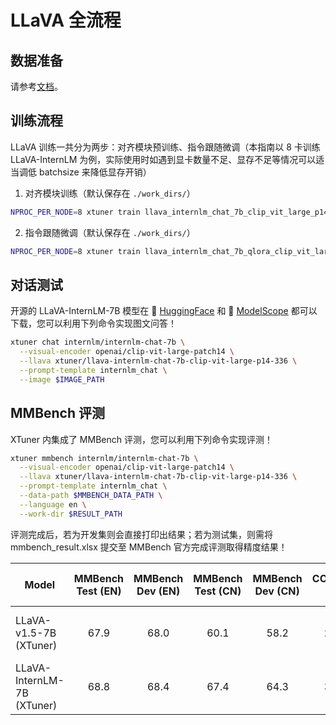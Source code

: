 # LLaVA 全流程

## 数据准备

请参考[文档](../../../../docs/zh_cn/user_guides/dataset_prepare.md#llava-dataset)。

## 训练流程

LLaVA 训练一共分为两步：对齐模块预训练、指令跟随微调（本指南以 8 卡训练 LLaVA-InternLM 为例，实际使用时如遇到显卡数量不足、显存不足等情况可以适当调低 batchsize 来降低显存开销）

1. 对齐模块训练（默认保存在 `./work_dirs/`）

```bash
NPROC_PER_NODE=8 xtuner train llava_internlm_chat_7b_clip_vit_large_p14_336_e1_gpu8_pretrain --deepspeed deepspeed_zero2
```

2. 指令跟随微调（默认保存在 `./work_dirs/`）

```bash
NPROC_PER_NODE=8 xtuner train llava_internlm_chat_7b_qlora_clip_vit_large_p14_336_lora_e1_gpu8_finetune --deepspeed deepspeed_zero2
```

## 对话测试

开源的 LLaVA-InternLM-7B 模型在 🤗 [HuggingFace](https://huggingface.co/xtuner/llava-internlm-chat-7b-clip-vit-large-p14-336) 和 🤖 [ModelScope](https://modelscope.cn/models/xtuner/llava-internlm-chat-7b-clip-vit-large-p14-336) 都可以下载，您可以利用下列命令实现图文问答！

```bash
xtuner chat internlm/internlm-chat-7b \
  --visual-encoder openai/clip-vit-large-patch14 \
  --llava xtuner/llava-internlm-chat-7b-clip-vit-large-p14-336 \
  --prompt-template internlm_chat \
  --image $IMAGE_PATH
```

## MMBench 评测

XTuner 内集成了 MMBench 评测，您可以利用下列命令实现评测！

```bash
xtuner mmbench internlm/internlm-chat-7b \
  --visual-encoder openai/clip-vit-large-patch14 \
  --llava xtuner/llava-internlm-chat-7b-clip-vit-large-p14-336 \
  --prompt-template internlm_chat \
  --data-path $MMBENCH_DATA_PATH \
  --language en \
  --work-dir $RESULT_PATH
```

评测完成后，若为开发集则会直接打印出结果；若为测试集，则需将 mmbench_result.xlsx 提交至 MMBench 官方完成评测取得精度结果！

| Model                      | MMBench Test (EN) | MMBench Dev (EN) | MMBench Test (CN) | MMBench Dev (CN) | CCBench Dev |                                                                                                                                     Configs                                                                                                                                     |                                                                  Pretrained Projector Checkpoints                                                                  | Fine-tuned LLaVA Checkpoints                                                                                                                     |
| -------------------------- | :---------------: | :--------------: | :---------------: | :--------------: | :---------: | :-----------------------------------------------------------------------------------------------------------------------------------------------------------------------------------------------------------------------------------------------------------------------------: | :----------------------------------------------------------------------------------------------------------------------------------------------------------------: | ------------------------------------------------------------------------------------------------------------------------------------------------ |
| LLaVA-v1.5-7B (XTuner)     |       67.9        |       68.0       |       60.1        |       58.2       |    27.0     |       [Pretrain](./vicuna_7b_v15_clip_vit_large_p14_336/pretrain/llava_vicuna_7b_v15_clip_vit_large_p14_336_e1_gpu8_pretrain.py) / [Fine-tune](./vicuna_7b_v15_clip_vit_large_p14_336/finetune/llava_vicuna_7b_v15_qlora_clip_vit_large_p14_336_lora_e1_gpu8_finetune.py)       | 🤗 [HuggingFace](https://huggingface.co/xtuner/llava-v1.5-7b-xtuner-pretrain) / 🤖 [ModelScope](https://modelscope.cn/models/xtuner/llava-v1.5-7b-xtuner-pretrain) | 🤗 [HuggingFace](https://huggingface.co/xtuner/llava-v1.5-7b-xtuner) / 🤖 [ModelScope](https://modelscope.cn/models/xtuner/llava-v1.5-7b-xtuner) |
| LLaVA-InternLM-7B (XTuner) |       68.8        |       68.4       |       67.4        |       64.3       |    34.6     | [Pretrain](./internlm_chat_7b_clip_vit_large_p14_336/pretrain/llava_internlm_chat_7b_clip_vit_large_p14_336_e1_gpu8_pretrain.py) / [Fine-tune](./internlm_chat_7b_clip_vit_large_p14_336/finetune/llava_internlm_chat_7b_qlora_clip_vit_large_p14_336_lora_e1_gpu8_finetune.py) |    🤗 [HuggingFace](https://huggingface.co/xtuner/llava-internlm-7b-pretrain) / 🤖 [ModelScope](https://modelscope.cn/models/xtuner/llava-internlm-7b-pretrain)    | 🤗 [HuggingFace](https://huggingface.co/xtuner/llava-internlm-7b) / 🤖 [ModelScope](https://modelscope.cn/models/xtuner/llava-internlm-7b)       |
